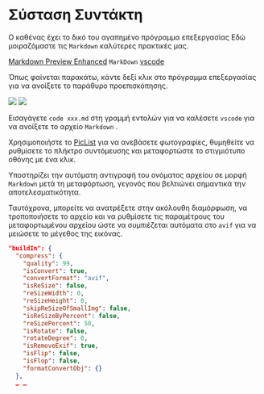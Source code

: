 # Σύσταση Συντάκτη

Ο καθένας έχει το δικό του αγαπημένο πρόγραμμα επεξεργασίας Εδώ μοιραζόμαστε τις `Markdown` καλύτερες πρακτικές μας.

[Markdown Preview Enhanced](https://marketplace.visualstudio.com/items?itemName=shd101wyy.markdown-preview-enhanced) `MarkDown` [vscode](https://code.visualstudio.com/)

Όπως φαίνεται παρακάτω, κάντε δεξί κλικ στο πρόγραμμα επεξεργασίας για να ανοίξετε το παράθυρο προεπισκόπησης.

![](https://p.3ti.site/1720775216.avif)
![](https://p.3ti.site/1720775043.avif)

Εισαγάγετε `code xxx.md` στη γραμμή εντολών για να καλέσετε `vscode` για να ανοίξετε το αρχείο `Markdown` .

Χρησιμοποιήστε το [PicList](https://github.com/Kuingsmile/PicList) για να ανεβάσετε φωτογραφίες, θυμηθείτε να ρυθμίσετε το πλήκτρο συντόμευσης και μεταφορτώστε το στιγμιότυπο οθόνης με ένα κλικ.

Υποστηρίζει την αυτόματη αντιγραφή του ονόματος αρχείου σε μορφή `Markdown` μετά τη μεταφόρτωση, γεγονός που βελτιώνει σημαντικά την αποτελεσματικότητα.

Ταυτόχρονα, μπορείτε να ανατρέξετε στην ακόλουθη διαμόρφωση, να τροποποιήσετε το αρχείο και να ρυθμίσετε τις παραμέτρους του μεταφορτωμένου αρχείου ώστε να συμπιέζεται αυτόματα στο `avif` για να μειώσετε το μέγεθος της εικόνας.

```json
"buildIn": {
  "compress": {
    "quality": 99,
    "isConvert": true,
    "convertFormat": "avif",
    "isReSize": false,
    "reSizeWidth": 0,
    "reSizeHeight": 0,
    "skipReSizeOfSmallImg": false,
    "isReSizeByPercent": false,
    "reSizePercent": 50,
    "isRotate": false,
    "rotateDegree": 0,
    "isRemoveExif": true,
    "isFlip": false,
    "isFlop": false,
    "formatConvertObj": {}
  },
  … …
```